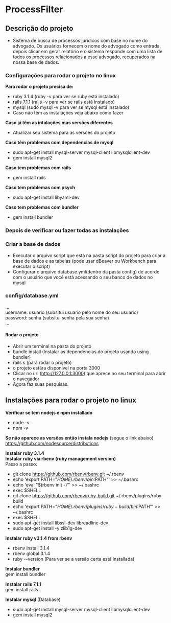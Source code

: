 # ProcessFilter
## Descrição do projeto
* Sistema de busca de processos jurídicos com base no nome do advogado. Os usuários fornecem o nome do advogado como entrada, depois clicar em gerar relatório e o sistema responde com uma lista de todos os processos relacionados a esse advogado, recuperados na nossa base de dados.

### Configurações para rodar o projeto no linux

**Para rodar o projeto precisa de:**  
* ruby 3.1.4  (ruby -v para ver se ruby está instalado)
* rails 7.1.1 (rails -v para ver se rails está instalado)
* mysql (sudo mysql -v para ver se mysql está instalado)
* Caso não têm as instalações veja abaixo como fazer

**Caso já têm as intalações mas versões diferentes**
* Atualizar seu sistema para as versões do projeto

**Caso têm problemas com dependencias de mysql**  
* sudo apt-get install mysql-server mysql-client libmysqlclient-dev
* gem install mysql2

**Caso tem problemas com rails** 
* gem install rails

**Caso tem problemas com psych**  
 * sudo apt-get install libyaml-dev

**Caso tem problemas com bundler**
* gem install bundler

### Depois de verificar ou fazer todas as instalações

### Criar a base de dados
* Executar o arquivo script que está na pasta script do projeto para criar a base de dados e as tabelas (pode usar dBeaver ou Workbench para executar o script)
* Configurar o arquivo database.yml(dentro da pasta config) de acordo com o usuário que você está acessando o seu banco de dados no mysql
### config/database.yml
  ...  
  username: usuario (subsitui usuario pelo nome do seu usuario)  
  password: senha (subsitui senha pela sua senha)  
  ...
#### Rodar o projeto
* Abrir um terminal na pasta do projeto
* bundle install (Instalar as dependencias do projeto usando using bundler) 
* rails s (para rodar o projeto)
* o projeto estára disponivel na porta 3000
* Clicar no url (http://127.0.0.1:3000) que aprece no seu terminal para abrir o navegador
* Agora faz suas pesquisas.


## Instalações para rodar o projeto no linux

**Verificar se tem nodejs e npm installado**  
   * node -v  
   * npm -v

**Se não aparece as versões então instala nodejs** (segue o link abaixo)  
  https://github.com/nodesource/distributions

**Instalar ruby 3.1.4**  
**Instalar ruby via rbenv (ruby management version)**  
Passo a passo:
* git clone https://github.com/rbenv/rbenv.git ~/.rbenv
* echo 'export PATH="$HOME/.rbenv/bin:$PATH"' >> ~/.bashrc
* echo 'eval "$(rbenv init -)"' >> ~/.bashrc
* exec $SHELL
* git clone https://github.com/rbenv/ruby-build.git ~/.rbenv/plugins/ruby-build
* echo 'export PATH="$HOME/.rbenv/plugins/ruby-build/bin:$PATH"' >> ~/.bashrc
* exec $SHELL
* sudo apt-get install libssl-dev libreadline-dev
* sudo apt-get install -y zlib1g-dev
   
**Instalar ruby v3.1.4 from rbenv**
* rbenv install 3.1.4
* rbenv global 3.1.4
* ruby --version (Para ver se a versão certa está installada)

**Instalar bundler**  
    gem install bundler

**Instalar rails 7.1.1**  
  gem install rails

**Instalar mysql**  (Database)  
   * sudo apt-get install mysql-server mysql-client libmysqlclient-dev
   * gem install mysql2
